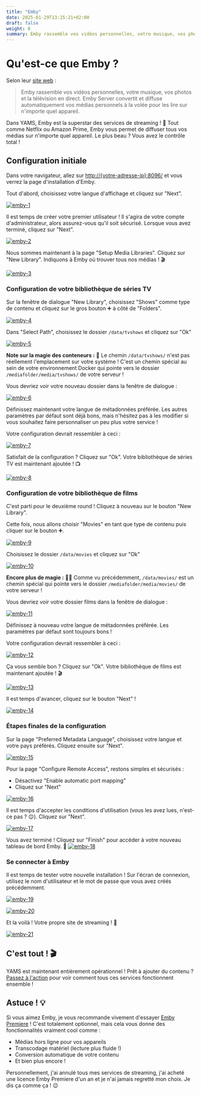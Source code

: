 ```yaml
---
title: "Emby"
date: 2025-01-29T13:25:21+02:00
draft: false
weight: 8
summary: Emby rassemble vos vidéos personnelles, votre musique, vos photos et la télévision en direct. Emby Server convertit et diffuse automatiquement vos médias personnels à la volée pour les lire sur n'importe quel appareil.
---
```


# Qu'est-ce que Emby ?

Selon leur [site web](https://emby.media/about.html) :

> Emby rassemble vos vidéos personnelles, votre musique, vos photos et la télévision en direct. Emby Server convertit et diffuse automatiquement vos médias personnels à la volée pour les lire sur n'importe quel appareil.

Dans YAMS, Emby est la superstar des services de streaming ! 🌟 Tout comme Netflix ou Amazon Prime, Emby vous permet de diffuser tous vos médias sur n'importe quel appareil. Le plus beau ? Vous avez le contrôle total !

## Configuration initiale

Dans votre navigateur, allez sur [http://{votre-adresse-ip}:8096/]() et vous verrez la page d'installation d'Emby.

Tout d'abord, choisissez votre langue d'affichage et cliquez sur "Next".

[![emby-1](/pics/emby-1.png)](/pics/emby-1.png)

Il est temps de créer votre premier utilisateur ! Il s'agira de votre compte d'administrateur, alors assurez-vous qu'il soit sécurisé. Lorsque vous avez terminé, cliquez sur "Next".

[![emby-2](/pics/emby-2.png)](/pics/emby-2.png)

Nous sommes maintenant à la page "Setup Media Libraries". Cliquez sur "New Library". Indiquons à Emby où trouver tous nos médias ! 🎬

[![emby-3](/pics/emby-3.png)](/pics/emby-3.png)

### Configuration de votre bibliothèque de séries TV

Sur la fenêtre de dialogue "New Library", choisissez "Shows" comme type de contenu et cliquez sur le gros bouton ➕ à côté de "Folders".

[![emby-4](/pics/emby-4.png)](/pics/emby-4.png)

Dans "Select Path", choisissez le dossier `/data/tvshows` et cliquez sur "Ok"

[![emby-5](/pics/emby-5.png)](/pics/emby-5.png)

**Note sur la magie des conteneurs :** 🎩 Le chemin `/data/tvshows/` n'est pas réellement l'emplacement sur votre système ! C'est un chemin spécial au sein de votre environnement Docker qui pointe vers le dossier `/mediafolder/media/tvshows/` de votre serveur !

Vous devriez voir votre nouveau dossier dans la fenêtre de dialogue :

[![emby-6](/pics/emby-6.png)](/pics/emby-6.png)

Définissez maintenant votre langue de métadonnées préférée. Les autres paramètres par défaut sont déjà bons, mais n'hésitez pas à les modifier si vous souhaitez faire personnaliser un peu plus votre service !

Votre configuration devrait ressembler à ceci :

[![emby-7](/pics/emby-7.png)](/pics/emby-7.png)

Satisfait de la configuration ? Cliquez sur "Ok". Votre bibliothèque de séries TV est maintenant ajoutée ! 📺

[![emby-8](/pics/emby-8.png)](/pics/emby-8.png)

### Configuration de votre bibliothèque de films

C'est parti pour le deuxième round ! Cliquez à nouveau sur le bouton "New Library".

Cette fois, nous allons choisir "Movies" en tant que type de contenu puis cliquer sur le bouton ➕.

[![emby-9](/pics/emby-9.png)](/pics/emby-9.png)

Choisissez le dossier `/data/movies` et cliquez sur "Ok"

[![emby-10](/pics/emby-10.png)](/pics/emby-10.png)

**Encore plus de magie :** 🎩✨ Comme vu précédemment, `/data/movies/` est un chemin spécial qui pointe vers le dossier `/mediafolder/media/movies/` de votre serveur !

Vous devriez voir votre dossier films dans la fenêtre de dialogue :

[![emby-11](/pics/emby-11.png)](/pics/emby-11.png)

Définissez à nouveau votre langue de métadonnées préférée. Les paramètres par défaut sont toujours bons !

Votre configuration devrait ressembler à ceci :

[![emby-12](/pics/emby-12.png)](/pics/emby-12.png)

Ça vous semble bon ? Cliquez sur "Ok". Votre bibliothèque de films est maintenant ajoutée ! 🎬

[![emby-13](/pics/emby-13.png)](/pics/emby-13.png)

Il est temps d'avancer, cliquez sur le bouton "Next" !

[![emby-14](/pics/emby-14.png)](/pics/emby-14.png)

### Étapes finales de la configuration

Sur la page "Preferred Metadata Language", choisissez votre langue et votre pays préférés. Cliquez ensuite sur "Next".

[![emby-15](/pics/emby-15.png)](/pics/emby-15.png)

Pour la page "Configure Remote Access", restons simples et sécurisés :

-   Désactivez "Enable automatic port mapping"
-   Cliquez sur "Next"

[![emby-16](/pics/emby-16.png)](/pics/emby-16.png)

Il est temps d'accepter les conditions d'utilisation (vous les avez lues, n'est-ce pas ? 😉). Cliquez sur "Next".

[![emby-17](/pics/emby-17.png)](/pics/emby-17.png)

Vous avez terminé ! Cliquez sur "Finish" pour accéder à votre nouveau tableau de bord Emby. 🎉
[![emby-18](/pics/emby-18.png)](/pics/emby-18.png)

### Se connecter à Emby

Il est temps de tester votre nouvelle installation ! Sur l'écran de connexion, utilisez le nom d'utilisateur et le mot de passe que vous avez créés précédemment.

[![emby-19](/pics/emby-19.png)](/pics/emby-19.png)

[![emby-20](/pics/emby-20.png)](/pics/emby-20.png)

Et la voilà ! Votre propre site de streaming ! 🌟

[![emby-21](/pics/emby-21.png)](/pics/emby-21.png)

## C'est tout ! 🎬

YAMS est maintenant entièrement opérationnel ! Prêt à ajouter du contenu ? [Passez à l'action](/config/running-everything-together) pour voir comment tous ces services fonctionnent ensemble !

## Astuce ! 💡

Si vous aimez Emby, je vous recommande vivement d'essayer [Emby Premiere](https://emby.media/premiere.html) ! C'est totalement optionnel, mais cela vous donne des fonctionnalités vraiment cool comme :

-   Médias hors ligne pour vos appareils
-   Transcodage matériel (lecture plus fluide !)
-   Conversion automatique de votre contenu
-   Et bien plus encore !

Personnellement, j'ai annulé tous mes services de streaming, j'ai acheté une licence Emby Premiere d'un an et je n'ai jamais regretté mon choix. Je dis ça comme ça ! 😉
